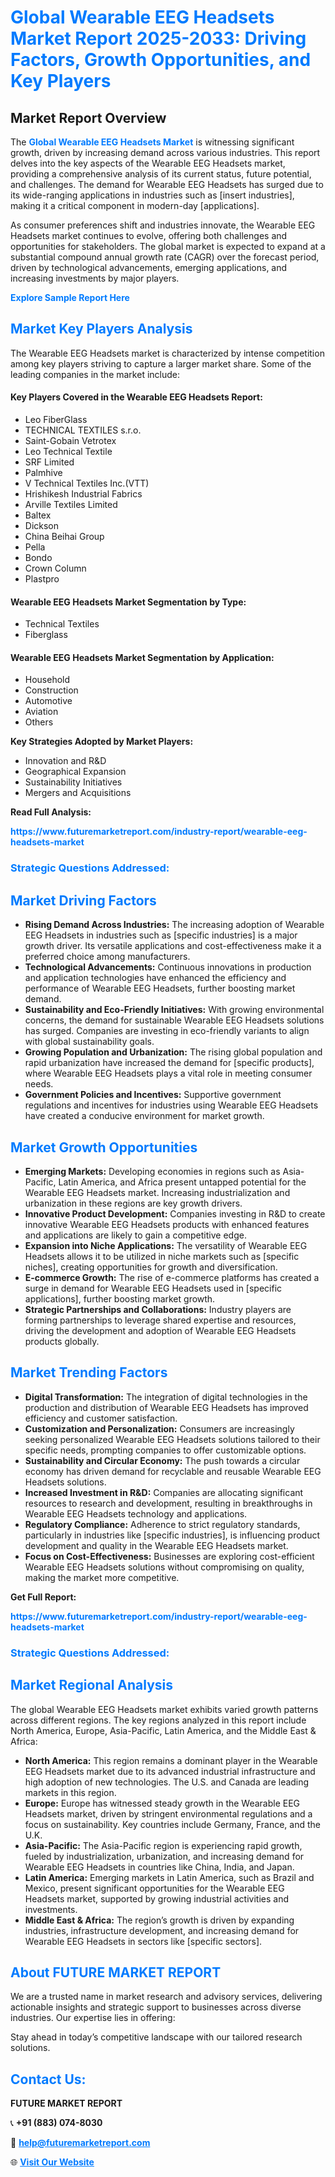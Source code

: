 <h1 style="color: #007BFF;">Global Wearable EEG Headsets Market Report 2025-2033: Driving Factors, Growth Opportunities, and Key Players</h1>

<section id="overview">
<h2>Market Report Overview</h2>
<p>The <a href="https://www.futuremarketreport.com/industry-report/wearable-eeg-headsets-market" style="color: #007BFF; text-decoration: none;"><strong>Global Wearable EEG Headsets Market</strong></a> is witnessing significant growth, driven by increasing demand across various industries. This report delves into the key aspects of the Wearable EEG Headsets market, providing a comprehensive analysis of its current status, future potential, and challenges. The demand for Wearable EEG Headsets has surged due to its wide-ranging applications in industries such as [insert industries], making it a critical component in modern-day [applications].</p>
<p>As consumer preferences shift and industries innovate, the Wearable EEG Headsets market continues to evolve, offering both challenges and opportunities for stakeholders. The global market is expected to expand at a substantial compound annual growth rate (CAGR) over the forecast period, driven by technological advancements, emerging applications, and increasing investments by major players.</p>
</section>

<section id="overview">
<p><a href="https://www.futuremarketreport.com/request-sample/reportId=33025" style="color: #007BFF; text-decoration: none;"><strong>Explore Sample Report Here</strong></a></p>
</section>

<section id="key-players">
<h2 style="color: #007BFF;">Market Key Players Analysis</h2>
<p>The Wearable EEG Headsets market is characterized by intense competition among key players striving to capture a larger market share. Some of the leading companies in the market include:</p>
<h4>Key Players Covered in the Wearable EEG Headsets Report:</h4>
<ul><li>Leo FiberGlass</li><li>TECHNICAL TEXTILES s.r.o.</li><li>Saint-Gobain Vetrotex</li><li>Leo Technical Textile</li><li>SRF Limited</li><li>Palmhive</li><li>V Technical Textiles Inc.(VTT)</li><li>Hrishikesh Industrial Fabrics</li><li>Arville Textiles Limited</li><li>Baltex</li><li>Dickson</li><li>China Beihai Group</li><li>Pella</li><li>Bondo</li><li>Crown Column</li><li>Plastpro</li></ul>
<h4>Wearable EEG Headsets Market Segmentation by Type:</h4>
<ul><li>Technical Textiles</li><li>Fiberglass</li></ul>

<h4>Wearable EEG Headsets Market Segmentation by Application:</h4>
<ul><li>Household</li><li>Construction</li><li>Automotive</li><li>Aviation</li><li>Others</li></ul>
<p><strong>Key Strategies Adopted by Market Players:</strong></p>
<ul>
<li>Innovation and R&D</li>
<li>Geographical Expansion</li>
<li>Sustainability Initiatives</li>
<li>Mergers and Acquisitions</li>
</ul>
</section>

<section>
<p><strong>Read Full Analysis: </strong></p><a href="https://www.futuremarketreport.com/industry-report/wearable-eeg-headsets-market" style="color: #007BFF; text-decoration: none;"><strong>https://www.futuremarketreport.com/industry-report/wearable-eeg-headsets-market</strong></a>
<h3 style="color: #007BFF;">Strategic Questions Addressed:</h3>
</section>

<section id="driving-factors">
<h2 style="color: #007BFF;">Market Driving Factors</h2>
<ul>
<li><strong>Rising Demand Across Industries:</strong> The increasing adoption of Wearable EEG Headsets in industries such as [specific industries] is a major growth driver. Its versatile applications and cost-effectiveness make it a preferred choice among manufacturers.</li>
<li><strong>Technological Advancements:</strong> Continuous innovations in production and application technologies have enhanced the efficiency and performance of Wearable EEG Headsets, further boosting market demand.</li>
<li><strong>Sustainability and Eco-Friendly Initiatives:</strong> With growing environmental concerns, the demand for sustainable Wearable EEG Headsets solutions has surged. Companies are investing in eco-friendly variants to align with global sustainability goals.</li>
<li><strong>Growing Population and Urbanization:</strong> The rising global population and rapid urbanization have increased the demand for [specific products], where Wearable EEG Headsets plays a vital role in meeting consumer needs.</li>
<li><strong>Government Policies and Incentives:</strong> Supportive government regulations and incentives for industries using Wearable EEG Headsets have created a conducive environment for market growth.</li>
</ul>
</section>

<section id="growth-opportunities">
<h2 style="color: #007BFF;">Market Growth Opportunities</h2>
<ul>
<li><strong>Emerging Markets:</strong> Developing economies in regions such as Asia-Pacific, Latin America, and Africa present untapped potential for the Wearable EEG Headsets market. Increasing industrialization and urbanization in these regions are key growth drivers.</li>
<li><strong>Innovative Product Development:</strong> Companies investing in R&D to create innovative Wearable EEG Headsets products with enhanced features and applications are likely to gain a competitive edge.</li>
<li><strong>Expansion into Niche Applications:</strong> The versatility of Wearable EEG Headsets allows it to be utilized in niche markets such as [specific niches], creating opportunities for growth and diversification.</li>
<li><strong>E-commerce Growth:</strong> The rise of e-commerce platforms has created a surge in demand for Wearable EEG Headsets used in [specific applications], further boosting market growth.</li>
<li><strong>Strategic Partnerships and Collaborations:</strong> Industry players are forming partnerships to leverage shared expertise and resources, driving the development and adoption of Wearable EEG Headsets products globally.</li>
</ul>
</section>

<section id="trending-factors">
<h2 style="color: #007BFF;">Market Trending Factors</h2>
<ul>
<li><strong>Digital Transformation:</strong> The integration of digital technologies in the production and distribution of Wearable EEG Headsets has improved efficiency and customer satisfaction.</li>
<li><strong>Customization and Personalization:</strong> Consumers are increasingly seeking personalized Wearable EEG Headsets solutions tailored to their specific needs, prompting companies to offer customizable options.</li>
<li><strong>Sustainability and Circular Economy:</strong> The push towards a circular economy has driven demand for recyclable and reusable Wearable EEG Headsets solutions.</li>
<li><strong>Increased Investment in R&D:</strong> Companies are allocating significant resources to research and development, resulting in breakthroughs in Wearable EEG Headsets technology and applications.</li>
<li><strong>Regulatory Compliance:</strong> Adherence to strict regulatory standards, particularly in industries like [specific industries], is influencing product development and quality in the Wearable EEG Headsets market.</li>
<li><strong>Focus on Cost-Effectiveness:</strong> Businesses are exploring cost-efficient Wearable EEG Headsets solutions without compromising on quality, making the market more competitive.</li>
</ul>
</section>

<section>
<p><strong>Get Full Report: </strong></p><a href="https://www.futuremarketreport.com/industry-report/wearable-eeg-headsets-market" style="color: #007BFF; text-decoration: none;"><strong>https://www.futuremarketreport.com/industry-report/wearable-eeg-headsets-market</strong></a>
<h3 style="color: #007BFF;">Strategic Questions Addressed:</h3>
</section>


<section id="regional-analysis">
<h2 style="color: #007BFF;">Market Regional Analysis</h2>
<p>The global Wearable EEG Headsets market exhibits varied growth patterns across different regions. The key regions analyzed in this report include North America, Europe, Asia-Pacific, Latin America, and the Middle East & Africa:</p>
<ul>
<li><strong>North America:</strong> This region remains a dominant player in the Wearable EEG Headsets market due to its advanced industrial infrastructure and high adoption of new technologies. The U.S. and Canada are leading markets in this region.</li>
<li><strong>Europe:</strong> Europe has witnessed steady growth in the Wearable EEG Headsets market, driven by stringent environmental regulations and a focus on sustainability. Key countries include Germany, France, and the U.K.</li>
<li><strong>Asia-Pacific:</strong> The Asia-Pacific region is experiencing rapid growth, fueled by industrialization, urbanization, and increasing demand for Wearable EEG Headsets in countries like China, India, and Japan.</li>
<li><strong>Latin America:</strong> Emerging markets in Latin America, such as Brazil and Mexico, present significant opportunities for the Wearable EEG Headsets market, supported by growing industrial activities and investments.</li>
<li><strong>Middle East & Africa:</strong> The region’s growth is driven by expanding industries, infrastructure development, and increasing demand for Wearable EEG Headsets in sectors like [specific sectors].</li>
</ul>
</section>

<footer>
<h2 style="color: #007BFF;">About FUTURE MARKET REPORT</h2>
<p>We are a trusted name in market research and advisory services, delivering actionable insights and strategic support to businesses across diverse industries. Our expertise lies in offering:</p>

<p>Stay ahead in today’s competitive landscape with our tailored research solutions.</p>

<h2 style="color: #007BFF;">Contact Us:</h2>
<p><strong>FUTURE MARKET REPORT</strong></p>
<p>📞 <strong>+91 (883) 074-8030</strong></p>
<p>📧 <strong><a href="mailto:help@futuremarketreport.com" style="color: #007BFF;">help@futuremarketreport.com</a></strong></p>
<p>🌐 <strong><a href="https://www.futuremarketreport.com/" style="color: #007BFF;">Visit Our Website</a></strong></p>
</footer>